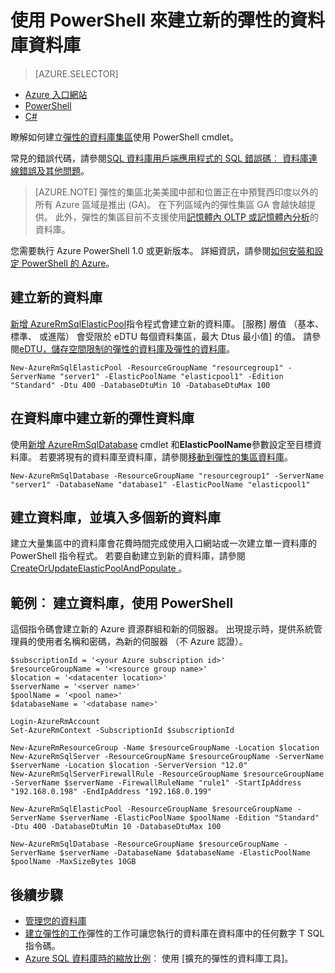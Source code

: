 <properties
    pageTitle="建立新的彈性的資料庫集區使用 PowerShell |Microsoft Azure"
    description="瞭解如何使用 PowerShell 來擴充 Azure SQL 資料庫來建立管理多個資料庫可調整彈性資料庫集區的資源。"
    services="sql-database"
    documentationCenter=""
    authors="srinia"
    manager="jhubbard"
    editor=""/>

<tags
    ms.service="sql-database"
    ms.devlang="NA"
    ms.topic="get-started-article"
    ms.tgt_pltfrm="powershell"
    ms.workload="data-management"
    ms.date="05/27/2016"
    ms.author="srinia"/>

# <a name="create-a-new-elastic-database-pool-with-powershell"></a>使用 PowerShell 來建立新的彈性的資料庫資料庫

> [AZURE.SELECTOR]
- [Azure 入口網站](sql-database-elastic-pool-create-portal.md)
- [PowerShell](sql-database-elastic-pool-create-powershell.md)
- [C#](sql-database-elastic-pool-create-csharp.md)


瞭解如何建立[彈性的資料庫集區](sql-database-elastic-pool.md)使用 PowerShell cmdlet。 

常見的錯誤代碼，請參閱[SQL 資料庫用戶端應用程式的 SQL 錯誤碼︰ 資料庫連線錯誤及其他問題](sql-database-develop-error-messages.md)。

> [AZURE.NOTE] 彈性的集區北美美國中部和位置正在中預覽西印度以外的所有 Azure 區域是推出 (GA)。  在下列區域內的彈性集區 GA 會越快越提供。 此外，彈性的集區目前不支援使用[記憶體內 OLTP 或記憶體內分析](sql-database-in-memory.md)的資料庫。


您需要執行 Azure PowerShell 1.0 或更新版本。 詳細資訊，請參閱[如何安裝和設定 PowerShell 的 Azure](../powershell-install-configure.md)。

## <a name="create-a-new-pool"></a>建立新的資料庫

[新增 AzureRmSqlElasticPool](https://msdn.microsoft.com/library/azure/mt619378.aspx)指令程式會建立新的資料庫。 [服務] 層值 （基本、 標準、 或進階） 會受限於 eDTU 每個資料集區，最大 Dtus 最小值] 的值。 請參閱[eDTU，儲存空間限制的彈性的資料庫及彈性的資料庫](sql-database-elastic-pool.md#eDTU-and-storage-limits-for-elastic-pools-and-elastic-databases)。

    New-AzureRmSqlElasticPool -ResourceGroupName "resourcegroup1" -ServerName "server1" -ElasticPoolName "elasticpool1" -Edition "Standard" -Dtu 400 -DatabaseDtuMin 10 -DatabaseDtuMax 100


## <a name="create-a-new-elastic-database-in-a-pool"></a>在資料庫中建立新的彈性資料庫

使用[新增 AzureRmSqlDatabase](https://msdn.microsoft.com/library/azure/mt619339.aspx) cmdlet 和**ElasticPoolName**參數設定至目標資料庫。 若要將現有的資料庫至資料庫，請參閱[移動到彈性的集區資料庫](sql-database-elastic-pool-manage-powershell.md#Move-a-database-into-an-elastic-pool)。

    New-AzureRmSqlDatabase -ResourceGroupName "resourcegroup1" -ServerName "server1" -DatabaseName "database1" -ElasticPoolName "elasticpool1"

## <a name="create-a-pool-and-populate-it-with-multiple-new-databases"></a>建立資料庫，並填入多個新的資料庫 

建立大量集區中的資料庫會花費時間完成使用入口網站或一次建立單一資料庫的 PowerShell 指令程式。 若要自動建立到新的資料庫，請參閱[CreateOrUpdateElasticPoolAndPopulate ](https://gist.github.com/billgib/d80c7687b17355d3c2ec8042323819ae)。   

## <a name="example-create-a-pool-using-powershell"></a>範例︰ 建立資料庫，使用 PowerShell 

這個指令碼會建立新的 Azure 資源群組和新的伺服器。 出現提示時，提供系統管理員的使用者名稱和密碼，為新的伺服器 （不 Azure 認證）。

    $subscriptionId = '<your Azure subscription id>'
    $resourceGroupName = '<resource group name>'
    $location = '<datacenter location>'
    $serverName = '<server name>'
    $poolName = '<pool name>'
    $databaseName = '<database name>'

    Login-AzureRmAccount
    Set-AzureRmContext -SubscriptionId $subscriptionId

    New-AzureRmResourceGroup -Name $resourceGroupName -Location $location
    New-AzureRmSqlServer -ResourceGroupName $resourceGroupName -ServerName $serverName -Location $location -ServerVersion "12.0"
    New-AzureRmSqlServerFirewallRule -ResourceGroupName $resourceGroupName -ServerName $serverName -FirewallRuleName "rule1" -StartIpAddress "192.168.0.198" -EndIpAddress "192.168.0.199"

    New-AzureRmSqlElasticPool -ResourceGroupName $resourceGroupName -ServerName $serverName -ElasticPoolName $poolName -Edition "Standard" -Dtu 400 -DatabaseDtuMin 10 -DatabaseDtuMax 100

    New-AzureRmSqlDatabase -ResourceGroupName $resourceGroupName -ServerName $serverName -DatabaseName $databaseName -ElasticPoolName $poolName -MaxSizeBytes 10GB



## <a name="next-steps"></a>後續步驟

- [管理您的資料庫](sql-database-elastic-pool-manage-powershell.md)
- [建立彈性的工作](sql-database-elastic-jobs-overview.md)彈性的工作可讓您執行的資料庫在資料庫中的任何數字 T SQL 指令碼。
- [Azure SQL 資料庫時的縮放比例](sql-database-elastic-scale-introduction.md)︰ 使用 [擴充的彈性的資料庫工具]。


